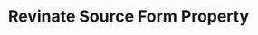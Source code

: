 ---
# -------------------------- #
#     USING THIS TEMPLATE    #
# -------------------------- #

## NEED HELP USING THIS TEMPLATE? SEE:
## https://docs-about-stitch-docs.netlify.com/reference/connect-templates/source-form-property/
## FOR INSTRUCTIONS & REFERENCE INFO


# -------------------------- #
#        CONTENT TYPE        #
# -------------------------- #

product-type: "connect"
content-type: "api-form"
form-type: "source"
key: "source-form-properties-revinate-object"


# -------------------------- #
#        OBJECT INFO         #
# -------------------------- #

title: "Revinate Source Form Property"
api-type: "platform.revinate"
display-name: "Revinate"

source-type: "saas"
docs-name: "revinate"

description: ""


# -------------------------- #
#      OBJECT ATTRIBUTES     #
# -------------------------- #

uses-start-date: true

object-attributes:
  - name: "api_key"
    type: "string"
    required: true
    description: "Your {{ form-property.display-name }} API key. You can obtain this by contacting your {{ form-property.display-name }} sales representative or account manager."
    value: "<API_KEY>"

  - name: "api_secret"
    type: "string"
    required: true
    description: "Your {{ form-property.display-name }} API secret. The user can obtain this by contacting their {{ form-property.display-name }} sales representative or account manager."
    value: "<API_SECRET>"

  - name: "username"
    type: "string"
    required: true
    description: "Your {{ form-property.display-name }} username."
    value: "<USERNAME>"
---